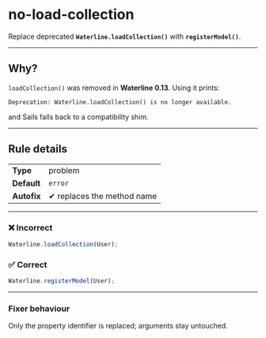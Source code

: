 # no-load-collection

Replace deprecated **`Waterline.loadCollection()`** with **`registerModel()`**.

---

## Why?

`loadCollection()` was removed in **Waterline 0.13**. Using it prints:

```
Deprecation: Waterline.loadCollection() is no longer available.
```

and Sails falls back to a compatibility shim.

---

## Rule details

|             |                             |
| ----------- | --------------------------- |
| **Type**    | problem                     |
| **Default** | `error`                     |
| **Autofix** | ✔ replaces the method name |

---

### ❌ Incorrect

```js
Waterline.loadCollection(User);
```

### ✅ Correct

```js
Waterline.registerModel(User);
```

---

### Fixer behaviour

Only the property identifier is replaced; arguments stay untouched.
